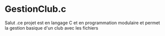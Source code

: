 # GestionClub.c
Salut .ce projet est en langage C et en programmation modulaire et permet la gestion basique d'un club avec les fichiers
